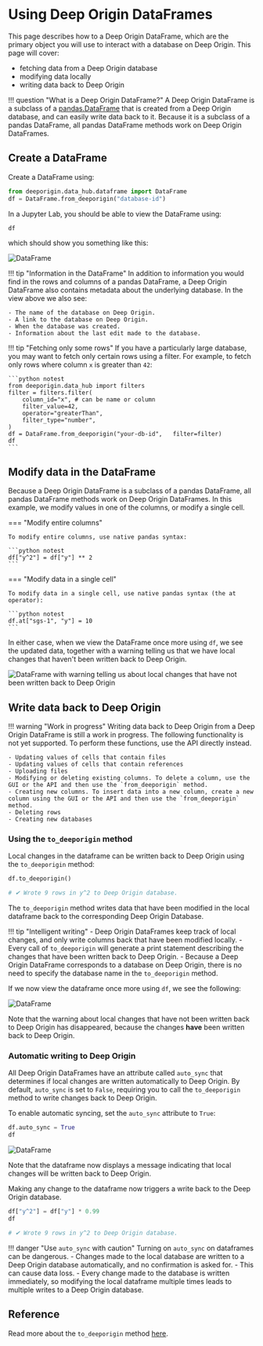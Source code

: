 # Using Deep Origin DataFrames

This page describes how to a Deep Origin DataFrame, which are the primary object you will use to interact with a database on Deep Origin. This page will cover:

- fetching data from a Deep Origin database
- modifying data locally
- writing data back to Deep Origin


!!! question "What is a Deep Origin DataFrame?"
    A Deep Origin DataFrame is a subclass of a [pandas.DataFrame](https://pandas.pydata.org/docs/reference/api/pandas.DataFrame.html) that is created from a Deep Origin database, and can easily write data back to it. Because it is a subclass of a pandas DataFrame, all pandas DataFrame methods work on Deep Origin DataFrames. 

## Create a DataFrame

Create a DataFrame using:

```python notest
from deeporigin.data_hub.dataframe import DataFrame
df = DataFrame.from_deeporigin("database-id")
```

In a Jupyter Lab, you should be able to view the DataFrame using:

```py notest
df
```

which should show you something like this:

![DataFrame](../images/dataframe-0.png)


!!! tip "Information in the DataFrame"
    In addition to information you would find in the rows and columns of a pandas DataFrame, a Deep Origin DataFrame also contains metadata about the underlying database. In the view above we also see:

    - The name of the database on Deep Origin.
    - A link to the database on Deep Origin.
    - When the database was created.
    - Information about the last edit made to the database. 


!!! tip "Fetching only some rows"
    If you have a particularly large database, you may want to fetch only certain rows using a filter. For example, to fetch only rows where column `x` is greater than `42`:

    ```python notest
    from deeporigin.data_hub import filters
    filter = filters.filter(
        column_id="x", # can be name or column
        filter_value=42,
        operator="greaterThan",
        filter_type="number",
    )
    df = DataFrame.from_deeporigin("your-db-id",   filter=filter)
    df
    ```



## Modify data in the DataFrame

Because a Deep Origin DataFrame is a subclass of a pandas DataFrame, all pandas DataFrame methods work on Deep Origin DataFrames. In this example, we modify values in one of the columns, or modify a single cell.


=== "Modify entire columns"

    To modify entire columns, use native pandas syntax:

    ```python notest
    df["y^2"] = df["y"] ** 2
    ```

=== "Modify data in a single cell"

    To modify data in a single cell, use native pandas syntax (the at operator):

    ```python notest
    df.at["sgs-1", "y"] = 10
    ```

In either case, when we view the DataFrame once more using `df`, we see the updated data, together with a warning telling us that we have local changes that haven't been written back to Deep Origin.


![DataFrame with warning telling us about local changes that have not been written back to Deep Origin](../images/dataframe-1.png)


## Write data back to Deep Origin

!!! warning "Work in progress"
    Writing data back to Deep Origin from a Deep Origin DataFrame is still a work in progress. The following functionality is not yet supported. To perform these functions, use the API directly instead. 

    - Updating values of cells that contain files
    - Updating values of cells that contain references
    - Uploading files
    - Modifying or deleting existing columns. To delete a column, use the GUI or the API and then use the `from_deeporigin` method.
    - Creating new columns. To insert data into a new column, create a new column using the GUI or the API and then use the `from_deeporigin` method.
    - Deleting rows
    - Creating new databases

### Using the `to_deeporigin` method

Local changes in the dataframe can be written back to Deep Origin using the `to_deeporigin` method:

```python notest
df.to_deeporigin()

# ✔︎ Wrote 9 rows in y^2 to Deep Origin database.
```

The `to_deeporigin` method writes data that have been modified in the local dataframe back to the corresponding Deep Origin Database. 

!!! tip "Intelligent writing"
    - Deep Origin DataFrames keep track of local changes, and only write columns back that have been modified locally. 
    - Every call of `to_deeporigin` will generate a print statement describing the changes that have been written back to Deep Origin. 
    - Because a Deep Origin DataFrame corresponds to a database on Deep Origin, there is no need to specify the database name in the `to_deeporigin` method.

If we now view the dataframe once more using `df`, we see the following:

![DataFrame](../images/dataframe-2.png)

Note that the warning about local changes that have not been written back to Deep Origin has disappeared, because the changes **have** been written back to Deep Origin.

### Automatic writing to Deep Origin

All Deep Origin DataFrames have an attribute called `auto_sync` that determines if local changes are written automatically to Deep Origin. By default, `auto_sync` is set to `False`, requiring you to call the `to_deeporigin` method to write changes back to Deep Origin.

To enable automatic syncing, set the `auto_sync` attribute to `True`:

```python notest
df.auto_sync = True
df
```

![DataFrame](../images/dataframe-3.png)

Note that the dataframe now displays a message indicating that local changes will be written back to Deep Origin.

Making any change to the dataframe now triggers a write back to the Deep Origin database.

```python notest
df["y^2"] = df["y"] * 0.99
df

# ✔︎ Wrote 9 rows in y^2 to Deep Origin database.
```

!!! danger "Use `auto_sync` with caution"
    Turning on `auto_sync` on dataframes can be dangerous. 
    - Changes made to the local database are written to a Deep Origin database automatically, and no confirmation is asked for. 
    - This can cause data loss.
    - Every change made to the database is written immediately, so modifying the local dataframe multiple times leads to multiple writes to a Deep Origin database.



## Reference

Read more about the `to_deeporigin` method [here](ref/types.md#src.data_hub.dataframe.DataFrame.to_deeporigin). 